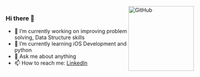 <img align='right' alt="GitHub" height="175px" src="https://media.giphy.com/media/du3J3cXyzhj75IOgvA/giphy.gif" />

### Hi there 👋

- 🔭 I’m currently working on improving problem solving, Data Structure skills
- 🌱 I’m currently learning iOS Development and python
- 💬 Ask me about anything
- 📫 How to reach me: [LinkedIn](https://www.linkedin.com/in/divyangdankhara/)
